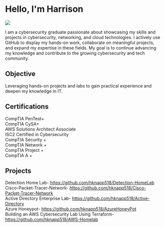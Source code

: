 
# Hello, I'm Harrison
<a href="https://linkedin.com"><img src="https://img.shields.io/badge/-LinkedIn-0072b1?&style=for-the-badge&logo=linkedin&logoColor=white" /></a>

I am a cybersecurity graduate passionate about showcasing my skills and projects in cybersecurity, networking, and cloud technologies. I actively use GitHub to display my hands-on work, collaborate on meaningful projects, and expand my expertise in these fields. My goal is to continue advancing my knowledge and contribute to the growing cybersecurity and tech community.

## Objective

Leveraging hands-on projects and labs to gain practical experience and deepen my knowledge in IT.

## Certifications
   
CompTIA PenTest+<br>
CompTIA CySA+<br>
AWS Solutions Architect Associate<br>
ISC2 Certified in Cybersecurity<br>
CompTIA Security +<br>
CompTIA Network +<br>
CompTIA Project +<br>
CompTIA A +<br>
</div>

## Projects

Detection Home Lab- https://github.com/hknapp518/Detection-HomeLab <br>
Cisco-Packet-Tracer-Network- https://github.com/hknapp518/Cisco-Packet-Tracer-Network <br>
Active Directory Enterprise Lab- https://github.com/hknapp518/Active-Directory <br>
Azure Honeypot- https://github.com/hknapp518/AzureHoneyPot <br>
Building an AWS Cybersecurity Lab Using Terraform- https://github.com/hknapp518/AWS-Homelab







